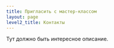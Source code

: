 ```yaml
---
title: Пригласить с мастер-классом
layout: page
level2_title: Контакты
---
```


Тут должно быть интересное описание.
